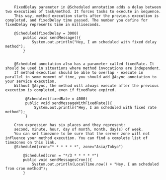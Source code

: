         FixedDelay parameter in @Scheduled annotation adds a delay between two executions of task/method. It forces tasks to execute in sequence.
        This way, method execution starts after the previous execution is completed, and fixedDelay time passed. The number you define for fixedDelay represents time in milliseconds.
        
        @Scheduled(fixedDelay = 3000)
            public void sendMessage(){
                System.out.println("Hey, I am scheduled with fixed delay method");
            }
            
            
        @Scheduled annotation also has a parameter called fixedRate. It should be used in situations where method invocations are independent.
        If method execution should be able to overlap - execute in parallel in some moment of time, you should add @Async annotation to your service execution.
        Without @Async, the method will always execute after the previous execution is completed, even if fixedRate expired.
            
             @Scheduled(fixedRate = 4000)
             public void sendMessageWithFixedRate(){
                 System.out.println("Hey, I am scheduled with fixed rate method");
             }
             
        Cron expression has six places and they represent:
        second, minute, hour, day of month, month, day(s) of week.
        You can set timezone to be sure that the server zone will not influence your method execution. You can find a complete list of timezones on this link.
        @Scheduled(cron="* * * * * *", zone="Asia/Tokyo")
        
            @Scheduled(cron = "*/3 * * * * *")
            public void sendMessagesCron(){
                System.out.println(LocalTime.now() + "Hey, I am scheduled from cron method");
            }                